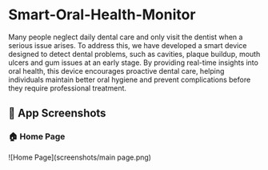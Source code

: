 # Smart-Oral-Health-Monitor

Many people neglect daily dental care and only visit the dentist when a serious issue arises. To address this, we have developed a smart device designed to detect dental problems, such as cavities, plaque buildup, mouth ulcers and gum issues at an early stage. By providing real-time insights into oral health, this device encourages proactive dental care, helping individuals maintain better oral hygiene and prevent complications before they require professional treatment.

## 📸 App Screenshots

### 🏠 Home Page
![Home Page](screenshots/main page.png)

